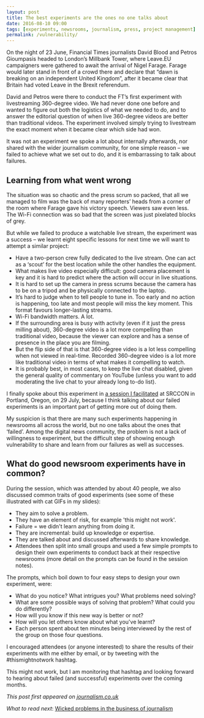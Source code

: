 ```yaml
---
layout: post
title: The best experiments are the ones no one talks about   
date: 2016-08-10 09:00
tags: [experiments, newsrooms, journalism, press, project management]
permalink: /vulnerability/
---
```


On the night of 23 June, Financial Times journalists David Blood and Petros Gioumpasis headed to London’s Millbank Tower, where Leave.EU campaigners were gathered to await the arrival of Nigel Farage. Farage would later stand in front of a crowd there and declare that “dawn is breaking on an independent United Kingdom”, after it became clear that Britain had voted Leave in the Brexit referendum.

David and Petros were there to conduct the FT’s first experiment with livestreaming 360-degree video. We had never done one before and wanted to figure out both the logistics of what we needed to do, and to answer the editorial question of when live 360-degree videos are better than traditional videos. The experiment involved simply trying to livestream the exact moment when it became clear which side had won.

It was not an experiment we spoke a lot about internally afterwards, nor shared with the wider journalism community, for one simple reason – we failed to achieve what we set out to do, and it is embarrassing to talk about failures.

## Learning from what went wrong

The situation was so chaotic and the press scrum so packed, that all we managed to film was the back of many reporters’ heads from a corner of the room where Farage gave his victory speech. Viewers saw even less. The Wi-Fi connection was so bad that the screen was just pixelated blocks of grey.

But while we failed to produce a watchable live stream, the experiment was a success – we learnt eight specific lessons for next time we will want to attempt a similar project:

* Have a two-person crew fully dedicated to the live stream. One can act as a ‘scout’ for the best location while the other handles the equipment.
* What makes live video especially difficult: good camera placement is key and it is hard to predict where the action will occur in live situations.
* It is hard to set up the camera in press scrums because the camera has to be on a tripod and be physically connected to the laptop.
* It’s hard to judge when to tell people to tune in. Too early and no action is happening, too late and most people will miss the key moment. This format favours longer-lasting streams.
* Wi-Fi bandwidth matters. A lot.
* If the surrounding area is busy with activity (even if it just the press milling about), 360-degree video is a lot more compelling than traditional video, because the viewer can explore and has a sense of presence in the place you are filming.
* But the flip side of that is that 360-degree video is a lot less compelling when not viewed in real-time. Recorded 360-degree video is a lot more like traditional video in terms of what makes it compelling to watch.
* It is probably best, in most cases, to keep the live chat disabled, given the general quality of commentary on YouTube (unless you want to add moderating the live chat to your already long to-do list).

I finally spoke about this experiment in [a session I facilitated](http://schedule.srccon.org/#_session-newsroom-experiments) at SRCCON in Portland, Oregon, on 29 July, because I think talking about our failed experiments is an important part of getting more out of doing them.

My suspicion is that there are many such experiments happening in newsrooms all across the world, but no one talks about the ones that ‘failed’. Among the digital news community, the problem is not a lack of willingness to experiment, but the difficult step of showing enough vulnerability to share and learn from our failures as well as successes.

## What do good newsroom experiments have in common?

During the session, which was attended by about 40 people, we also discussed common traits of good experiments (see some of these illustrated with cat GIFs in my slides):

* They aim to solve a problem.
* They have an element of risk, for example 'this might not work'.
* Failure = we didn't learn anything from doing it.
* They are incremental: build up knowledge or expertise.
* They are talked about and discussed afterwards to share knowledge.
* Attendees then split into small groups and used a few simple prompts to design their own experiments to conduct back at their respective newsrooms (more detail on the prompts can be found in the session notes).

The prompts, which boil down to four easy steps to design your own experiment, were:

* What do you notice? What intrigues you? What problems need solving?
* What are some possible ways of solving that problem? What could you do differently?
* How will you know if this new way is better or not?
* How will you let others know about what you've learnt?
* Each person spent about ten minutes being interviewed by the rest of the group on those four questions.

I encouraged attendees (or anyone interested) to share the results of their experiments with me either by email, or by tweeting with the #thismightnotwork hashtag.

This might not work, but I am monitoring that hashtag and looking forward to hearing about failed (and successful) experiments over the coming months.

*This post first appeared on [journalism.co.uk](https://www.journalism.co.uk/news-commentary/how-publishers-can-learn-more-from-their-newsroom-experiments/s6/a662954/)*

*What to read next*: [Wicked problems in the business of journalism](/wicked/)